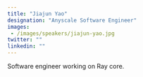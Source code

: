 ```yaml
---
title: "Jiajun Yao"
designation: "Anyscale Software Engineer"
images: 
 - /images/speakers/jiajun-yao.jpg
twitter: ""
linkedin: ""
---
```


Software engineer working on Ray core.